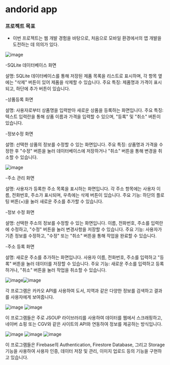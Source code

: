 # andorid app

### 프로젝트 목표
- 이번 프로젝트는 웹 개발 경험을 바탕으로, 처음으로 모바일 환경에서의 앱 개발을 도전하는 데 의의가 있다.

![image](https://github.com/user-attachments/assets/14a337ca-b76f-4e2c-84da-55f19b05c1d8)

-SQLite 데이터베이스 화면

설명: SQLite 데이터베이스를 통해 저장된 제품 목록을 리스트로 표시하며, 각 항목 옆에는 "삭제" 버튼이 있어 제품을 삭제할 수 있습니다.
주요 특징: 제품명과 가격이 표시되고, 하단에 추가 버튼이 있습니다.

-상품등록 화면

설명: 사용자로부터 상품명을 입력받아 새로운 상품을 등록하는 화면입니다.
주요 특징: 텍스트 입력란을 통해 상품 이름과 가격을 입력할 수 있으며, "등록" 및 "취소" 버튼이 있습니다.

-정보수정 화면

설명: 선택한 상품의 정보를 수정할 수 있는 화면입니다.
주요 특징: 상품명과 가격을 수정한 후 "수정" 버튼을 눌러 데이터베이스에 저장하거나 "취소" 버튼을 통해 변경을 취소할 수 있습니다.

![image](https://github.com/user-attachments/assets/726b11be-3762-4d96-aa43-ee0da5b2eed7)

-주소 관리 화면

설명: 사용자가 등록한 주소 목록을 표시하는 화면입니다. 각 주소 항목에는 사용자 이름, 전화번호, 주소가 표시되며, 우측에는 삭제 버튼이 있습니다.
주요 기능: 하단의 플로팅 버튼(+)을 눌러 새로운 주소를 추가할 수 있습니다.

-정보 수정 화면

설명: 선택한 주소의 정보를 수정할 수 있는 화면입니다. 이름, 전화번호, 주소를 입력란에 수정하고, "수정" 버튼을 눌러 변경사항을 저장할 수 있습니다.
주요 기능: 사용자가 기존 정보를 수정하고, "수정" 또는 "취소" 버튼을 통해 작업을 완료할 수 있습니다.

-주소 등록 화면

설명: 새로운 주소를 추가하는 화면입니다. 사용자 이름, 전화번호, 주소를 입력하고 "등록" 버튼을 눌러 데이터를 저장할 수 있습니다.
주요 기능: 새로운 주소를 입력하고 등록하거나, "취소" 버튼을 눌러 작업을 취소할 수 있습니다.

![image](https://github.com/user-attachments/assets/e1df6b82-7418-4bb0-ae87-a9f1196b7cb4)![image](https://github.com/user-attachments/assets/a3245580-e1b8-427c-88e7-5faf28626c9f)

각 프로그램은 카카오 API를 사용하여 도서, 지역과 같은 다양한 정보를 검색하고 결과를 사용자에게 보여줍니다.

![image](https://github.com/user-attachments/assets/090f5bea-2615-470d-bbf0-75a4e86a9bc6) ![image](https://github.com/user-attachments/assets/731caf05-d6bc-4d28-b200-67586998f250)

이 프로그램들은 주로 JSOUP 라이브러리를 사용하여 데이터를 웹에서 스크래핑하고, 네이버 쇼핑 또는 CGV와 같은 사이트의 API와 연동하여 정보를 제공하는 방식입니다.

![image](https://github.com/user-attachments/assets/3d5710a7-06f0-4922-8db1-dfbe24fa30bd) ![image](https://github.com/user-attachments/assets/f1527e9d-fa86-43c4-8aeb-2ce89c151a1e)
![image](https://github.com/user-attachments/assets/23f5ccd5-1108-4a76-918c-15c6b504ec94)

이 프로그램들은 Firebase의 Authentication, Firestore Database, 그리고 Storage 기능을 사용하여 사용자 인증, 데이터 저장 및 관리, 이미지 업로드 등의 기능을 구현하고 있습니다.




